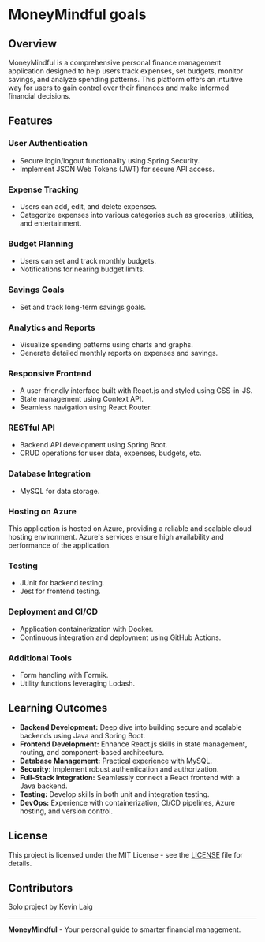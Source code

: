 # MoneyMindful goals

## Overview
MoneyMindful is a comprehensive personal finance management application designed to help users track expenses, set budgets, monitor savings, and analyze spending patterns. This platform offers an intuitive way for users to gain control over their finances and make informed financial decisions.

## Features

### User Authentication
- Secure login/logout functionality using Spring Security.
- Implement JSON Web Tokens (JWT) for secure API access.

### Expense Tracking
- Users can add, edit, and delete expenses.
- Categorize expenses into various categories such as groceries, utilities, and entertainment.

### Budget Planning
- Users can set and track monthly budgets.
- Notifications for nearing budget limits.

### Savings Goals
- Set and track long-term savings goals.

### Analytics and Reports
- Visualize spending patterns using charts and graphs.
- Generate detailed monthly reports on expenses and savings.

### Responsive Frontend
- A user-friendly interface built with React.js and styled using CSS-in-JS.
- State management using Context API.
- Seamless navigation using React Router.

### RESTful API
- Backend API development using Spring Boot.
- CRUD operations for user data, expenses, budgets, etc.

### Database Integration
- MySQL for data storage.

### Hosting on Azure
This application is hosted on Azure, providing a reliable and scalable cloud hosting environment. Azure's services ensure high availability and performance of the application.

### Testing
- JUnit for backend testing.
- Jest for frontend testing.

### Deployment and CI/CD
- Application containerization with Docker.
- Continuous integration and deployment using GitHub Actions.

### Additional Tools
- Form handling with Formik.
- Utility functions leveraging Lodash.

## Learning Outcomes
- **Backend Development:** Deep dive into building secure and scalable backends using Java and Spring Boot.
- **Frontend Development:** Enhance React.js skills in state management, routing, and component-based architecture.
- **Database Management:** Practical experience with MySQL.
- **Security:** Implement robust authentication and authorization.
- **Full-Stack Integration:** Seamlessly connect a React frontend with a Java backend.
- **Testing:** Develop skills in both unit and integration testing.
- **DevOps:** Experience with containerization, CI/CD pipelines, Azure hosting, and version control.

## License
This project is licensed under the MIT License - see the [LICENSE](LICENSE) file for details.

## Contributors
Solo project by Kevin Laig

---

**MoneyMindful** - Your personal guide to smarter financial management.
